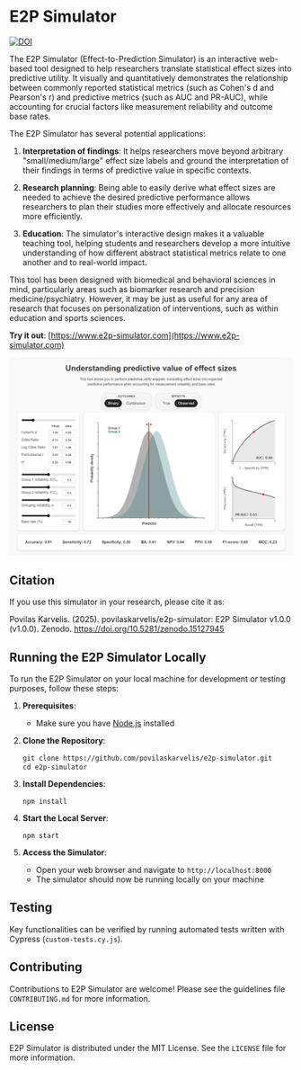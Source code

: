 # E2P Simulator
[![DOI](https://zenodo.org/badge/934366440.svg)](https://doi.org/10.5281/zenodo.15127945)

The E2P Simulator (Effect-to-Prediction Simulator) is an interactive web-based tool designed to help researchers translate statistical effect sizes into predictive utility. It visually and quantitatively demonstrates the relationship between commonly reported statistical metrics (such as Cohen's d and Pearson's r) and predictive metrics (such as AUC and PR-AUC), while accounting for crucial factors like measurement reliability and outcome base rates.

The E2P Simulator has several potential applications:

1. **Interpretation of findings**: It helps researchers move beyond arbitrary "small/medium/large" effect size labels and ground the interpretation of their findings in terms of predictive value in specific contexts.

2. **Research planning**: Being able to easily derive what effect sizes are needed to achieve the desired predictive performance allows researchers to plan their studies more effectively and allocate resources more efficiently.

3. **Education**: The simulator's interactive design makes it a valuable teaching tool, helping students and researchers develop a more intuitive understanding of how different abstract statistical metrics relate to one another and to real-world impact.

This tool has been designed with biomedical and behavioral sciences in mind, particularly areas such as biomarker research and precision medicine/psychiatry. However, it may be just as useful for any area of research that focuses on personalization of interventions, such as within education and sports sciences.

**Try it out**: [https://www.e2p-simulator.com](https://www.e2p-simulator.com)

![Screenshot of the simulator](images/interface.png)

## Citation

If you use this simulator in your research, please cite it as:

Povilas Karvelis. (2025). povilaskarvelis/e2p-simulator: E2P Simulator v1.0.0 (v1.0.0). Zenodo. https://doi.org/10.5281/zenodo.15127945

## Running the E2P Simulator Locally

To run the E2P Simulator on your local machine for development or testing purposes, follow these steps:

1. **Prerequisites**:
   - Make sure you have [Node.js](https://nodejs.org/) installed

2. **Clone the Repository**:
   ```
   git clone https://github.com/povilaskarvelis/e2p-simulator.git
   cd e2p-simulator
   ```

3. **Install Dependencies**:
   ```
   npm install
   ```

4. **Start the Local Server**:
   ```
   npm start
   ```

5. **Access the Simulator**:
   - Open your web browser and navigate to `http://localhost:8000`
   - The simulator should now be running locally on your machine

## Testing

Key functionalities can be verified by running automated tests written with Cypress (`custom-tests.cy.js`).

## Contributing

Contributions to E2P Simulator are welcome! Please see the guidelines file `CONTRIBUTING.md` for more information.

## License

E2P Simulator is distributed under the MIT License. See the `LICENSE` file for more information.

